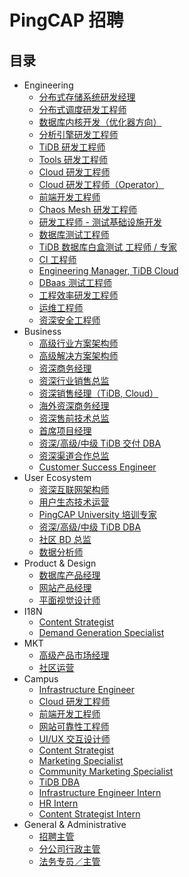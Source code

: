 # PingCAP 招聘

## 目录

- Engineering
  - [分布式存储系统研发经理](engineering/tikv-engineer.md)
  - [分布式调度研发工程师](engineering/pd-engineer.md)
  - [数据库内核开发（优化器方向）](engineering/optimizer-engineer.md)
  - [分析引擎研发工程师](engineering/real-time-analytics-engineer.md)
  - [TiDB 研发工程师](engineering/tidb-engineer.md)
  - [Tools 研发工程师](engineering/tools-engineer.md)
  - [Cloud 研发工程师](engineering/cloud-engineer.md)
  - [Cloud 研发工程师（Operator）](engineering/cloud-operator-engineer.md)
  - [前端开发工程师](engineering/fe-engineer.md)
  - [Chaos Mesh 研发工程师](engineering/chaosmesh-engineer.md)
  - [研发工程师 - 测试基础设施开发](engineering/test-develop-engineer.md)
  - [数据库测试工程师](engineering/test-engineer.md)
  - [TiDB 数据库白盒测试 工程师 / 专家](engineering/tidbtest-engineer.md)
  - [CI 工程师](engineering/ci-engineer.md)
  - [Engineering Manager, TiDB Cloud](engineering/manager-engineer.md)
  - [DBaas 测试工程师](engineering/dbaas-test-engineer.md)
  - [工程效率研发工程师](engineering/engineering-efficiency-engineer.md)
  - [运维工程师](engineering/sa-engineer.md)
  - [资深安全工程师](engineering/security-engineer.md)
- Business
  - [高级行业方案架构师](business/senior-solution-architect.md)
  - [高级解决方案架构师](business/senior-solution-architect-overseas.md)
  - [资深商务经理](business/senior-business-manager.md)
  - [资深行业销售总监](business/sales-director.md)
  - [资深销售经理（TiDB, Cloud）](business/global-sales-manager.md)
  - [海外资深商务经理](business/global-senior-business-manager.md)
  - [资深售前技术总监](business/presales-director.md)
  - [首席项目经理](business/chief-project-manager.md)
  - [资深/高级/中级 TiDB 交付 DBA](business/tidb-delivery-dba.md)
  - [资深渠道合作总监](business/channel-sales-director.md)
  - [Customer Success Engineer](business/customer-success-engineer.md)
- User Ecosystem
  - [资深互联网架构师](user-ecosystem/internet-architect.md)
  - [用户生态技术运营](user-ecosystem/user-ecosystem-technical-operations.md)
  - [PingCAP University 培训专家](user-ecosystem/tidb-training-expert.md)
  - [资深/高级/中级 TiDB DBA](user-ecosystem/tidb-dba.md)
  - [社区 BD 总监](user-ecosystem/bd-director.md)
  - [数据分析师](user-ecosystem/bi.md)
- Product & Design
  - [数据库产品经理](product-design/database-product-manager.md)
  - [网站产品经理](product-design/website-product-manager.md)
  - [平面视觉设计师](product-design/graphic-designer.md)
- I18N
  - [Content Strategist](i18n/content-strategist.md)
  - [Demand Generation Specialist](i18n/demand-generation-specialist.md)
- MKT
  - [高级产品市场经理](market/senior-product-marketing-manager.md)
  - [社区运营](market/community-operation.md)
- Campus
  - [Infrastructure Engineer](campus/campus-2021-infrastructure-engineer.md)
  - [Cloud 研发工程师](campus/campus-2021-cloud-engineer.md)
  - [前端开发工程师](campus/campus-2021-fe-engineer.md)
  - [网站可靠性工程师](campus/campus-2021-sre-engineer.md)
  - [UI/UX 交互设计师](campus/campus-2021-ui-engineer.md)
  - [Content Strategist](campus/campus-2021-content-strategist.md)
  - [Marketing Specialist](campus/campus-2021-marketing-specialist.md)
  - [Community Marketing Specialist](campus/campus-2021-community-marketing-specialist.md)
  - [TiDB DBA](campus/campus-2021-tidb-dba.md)
  - [Infrastructure Engineer Intern](campus/infrastructure-engineer-intern.md)
  - [HR Intern](campus/hr-intern.md)
  - [Content Strategist Intern](campus/content-strategist-intern.md)
- General & Administrative
  - [招聘主管](general-administrative/hr-manager.md)
  - [分公司行政主管](general-administrative/office-admin.md)
  - [法务专员／主管](general-administrative/inhouse-legal.md)
